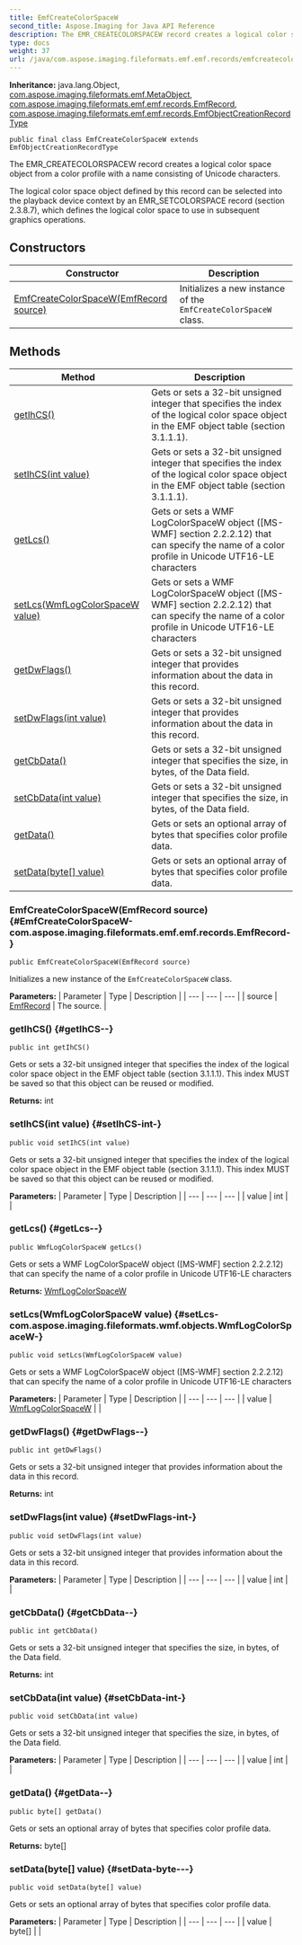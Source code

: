 ```yaml
---
title: EmfCreateColorSpaceW
second_title: Aspose.Imaging for Java API Reference
description: The EMR_CREATECOLORSPACEW record creates a logical color space object from a color profile with a name consisting of Unicode characters.
type: docs
weight: 37
url: /java/com.aspose.imaging.fileformats.emf.emf.records/emfcreatecolorspacew/
---
```

**Inheritance:**
java.lang.Object, [com.aspose.imaging.fileformats.emf.MetaObject](../../com.aspose.imaging.fileformats.emf/metaobject), [com.aspose.imaging.fileformats.emf.emf.records.EmfRecord](../../com.aspose.imaging.fileformats.emf.emf.records/emfrecord), [com.aspose.imaging.fileformats.emf.emf.records.EmfObjectCreationRecordType](../../com.aspose.imaging.fileformats.emf.emf.records/emfobjectcreationrecordtype)
```
public final class EmfCreateColorSpaceW extends EmfObjectCreationRecordType
```

The EMR\_CREATECOLORSPACEW record creates a logical color space object from a color profile with a name consisting of Unicode characters.

The logical color space object defined by this record can be selected into the playback device context by an EMR\_SETCOLORSPACE record (section 2.3.8.7), which defines the logical color space to use in subsequent graphics operations.
## Constructors

| Constructor | Description |
| --- | --- |
| [EmfCreateColorSpaceW(EmfRecord source)](#EmfCreateColorSpaceW-com.aspose.imaging.fileformats.emf.emf.records.EmfRecord-) | Initializes a new instance of the `EmfCreateColorSpaceW` class. |
## Methods

| Method | Description |
| --- | --- |
| [getIhCS()](#getIhCS--) | Gets or sets a 32-bit unsigned integer that specifies the index of the logical color space object in the EMF object table (section 3.1.1.1). |
| [setIhCS(int value)](#setIhCS-int-) | Gets or sets a 32-bit unsigned integer that specifies the index of the logical color space object in the EMF object table (section 3.1.1.1). |
| [getLcs()](#getLcs--) | Gets or sets a WMF LogColorSpaceW object ([MS-WMF] section 2.2.2.12) that can specify the name of a color profile in Unicode UTF16-LE characters |
| [setLcs(WmfLogColorSpaceW value)](#setLcs-com.aspose.imaging.fileformats.wmf.objects.WmfLogColorSpaceW-) | Gets or sets a WMF LogColorSpaceW object ([MS-WMF] section 2.2.2.12) that can specify the name of a color profile in Unicode UTF16-LE characters |
| [getDwFlags()](#getDwFlags--) | Gets or sets a 32-bit unsigned integer that provides information about the data in this record. |
| [setDwFlags(int value)](#setDwFlags-int-) | Gets or sets a 32-bit unsigned integer that provides information about the data in this record. |
| [getCbData()](#getCbData--) | Gets or sets a 32-bit unsigned integer that specifies the size, in bytes, of the Data field. |
| [setCbData(int value)](#setCbData-int-) | Gets or sets a 32-bit unsigned integer that specifies the size, in bytes, of the Data field. |
| [getData()](#getData--) | Gets or sets an optional array of bytes that specifies color profile data. |
| [setData(byte[] value)](#setData-byte---) | Gets or sets an optional array of bytes that specifies color profile data. |
### EmfCreateColorSpaceW(EmfRecord source) {#EmfCreateColorSpaceW-com.aspose.imaging.fileformats.emf.emf.records.EmfRecord-}
```
public EmfCreateColorSpaceW(EmfRecord source)
```


Initializes a new instance of the `EmfCreateColorSpaceW` class.

**Parameters:**
| Parameter | Type | Description |
| --- | --- | --- |
| source | [EmfRecord](../../com.aspose.imaging.fileformats.emf.emf.records/emfrecord) | The source. |

### getIhCS() {#getIhCS--}
```
public int getIhCS()
```


Gets or sets a 32-bit unsigned integer that specifies the index of the logical color space object in the EMF object table (section 3.1.1.1). This index MUST be saved so that this object can be reused or modified.

**Returns:**
int
### setIhCS(int value) {#setIhCS-int-}
```
public void setIhCS(int value)
```


Gets or sets a 32-bit unsigned integer that specifies the index of the logical color space object in the EMF object table (section 3.1.1.1). This index MUST be saved so that this object can be reused or modified.

**Parameters:**
| Parameter | Type | Description |
| --- | --- | --- |
| value | int |  |

### getLcs() {#getLcs--}
```
public WmfLogColorSpaceW getLcs()
```


Gets or sets a WMF LogColorSpaceW object ([MS-WMF] section 2.2.2.12) that can specify the name of a color profile in Unicode UTF16-LE characters

**Returns:**
[WmfLogColorSpaceW](../../com.aspose.imaging.fileformats.wmf.objects/wmflogcolorspacew)
### setLcs(WmfLogColorSpaceW value) {#setLcs-com.aspose.imaging.fileformats.wmf.objects.WmfLogColorSpaceW-}
```
public void setLcs(WmfLogColorSpaceW value)
```


Gets or sets a WMF LogColorSpaceW object ([MS-WMF] section 2.2.2.12) that can specify the name of a color profile in Unicode UTF16-LE characters

**Parameters:**
| Parameter | Type | Description |
| --- | --- | --- |
| value | [WmfLogColorSpaceW](../../com.aspose.imaging.fileformats.wmf.objects/wmflogcolorspacew) |  |

### getDwFlags() {#getDwFlags--}
```
public int getDwFlags()
```


Gets or sets a 32-bit unsigned integer that provides information about the data in this record.

**Returns:**
int
### setDwFlags(int value) {#setDwFlags-int-}
```
public void setDwFlags(int value)
```


Gets or sets a 32-bit unsigned integer that provides information about the data in this record.

**Parameters:**
| Parameter | Type | Description |
| --- | --- | --- |
| value | int |  |

### getCbData() {#getCbData--}
```
public int getCbData()
```


Gets or sets a 32-bit unsigned integer that specifies the size, in bytes, of the Data field.

**Returns:**
int
### setCbData(int value) {#setCbData-int-}
```
public void setCbData(int value)
```


Gets or sets a 32-bit unsigned integer that specifies the size, in bytes, of the Data field.

**Parameters:**
| Parameter | Type | Description |
| --- | --- | --- |
| value | int |  |

### getData() {#getData--}
```
public byte[] getData()
```


Gets or sets an optional array of bytes that specifies color profile data.

**Returns:**
byte[]
### setData(byte[] value) {#setData-byte---}
```
public void setData(byte[] value)
```


Gets or sets an optional array of bytes that specifies color profile data.

**Parameters:**
| Parameter | Type | Description |
| --- | --- | --- |
| value | byte[] |  |

